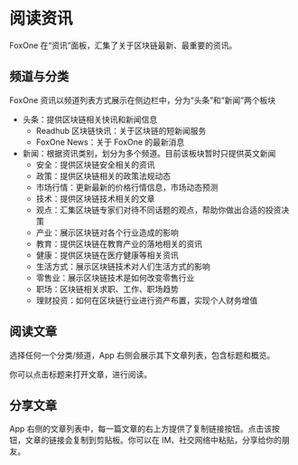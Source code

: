 # 阅读资讯

FoxOne 在“资讯”面板，汇集了关于区块链最新、最重要的资讯。

## 频道与分类

FoxOne 资讯以频道列表方式展示在侧边栏中，分为“头条”和“新闻”两个板块

- 头条：提供区块链相关快讯和新闻信息
    - Readhub 区块链快讯：关于区块链的短新闻服务
    - FoxOne News：关于 FoxOne 的最新消息
- 新闻：根据资讯类别，划分为多个频道。目前该板块暂时只提供英文新闻
    - 安全：提供区块链安全相关的资讯
    - 政策：提供区块链相关的政策法规动态
    - 市场行情：更新最新的价格行情信息，市场动态预测
    - 技术：提供区块链技术相关的文章
    - 观点：汇集区块链专家们对待不同话题的观点，帮助你做出合适的投资决策
    - 产业：展示区块链对各个行业造成的影响
    - 教育：提供区块链在教育产业的落地相关的资讯
    - 健康：提供区块链在医疗健康等相关资讯
    - 生活方式：展示区块链技术对人们生活方式的影响
    - 零售业：展示区块链技术是如何改变零售行业
    - 职场：区块链相关求职、工作、职场趋势
    - 理财投资：如何在区块链行业进行资产布置，实现个人财务增值

## 阅读文章

选择任何一个分类/频道，App 右侧会展示其下文章列表，包含标题和概览。

你可以点击标题来打开文章，进行阅读。

## 分享文章

App 右侧的文章列表中，每一篇文章的右上方提供了复制链接按钮。点击该按钮，文章的链接会复制到剪贴板。你可以在 IM、社交网络中粘贴，分享给你的朋友。
    